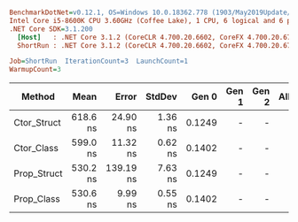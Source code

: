 ``` ini

BenchmarkDotNet=v0.12.1, OS=Windows 10.0.18362.778 (1903/May2019Update/19H1)
Intel Core i5-8600K CPU 3.60GHz (Coffee Lake), 1 CPU, 6 logical and 6 physical cores
.NET Core SDK=3.1.200
  [Host]   : .NET Core 3.1.2 (CoreCLR 4.700.20.6602, CoreFX 4.700.20.6702), X64 RyuJIT
  ShortRun : .NET Core 3.1.2 (CoreCLR 4.700.20.6602, CoreFX 4.700.20.6702), X64 RyuJIT

Job=ShortRun  IterationCount=3  LaunchCount=1  
WarmupCount=3  

```
|      Method |     Mean |     Error |  StdDev |  Gen 0 | Gen 1 | Gen 2 | Allocated |
|------------ |---------:|----------:|--------:|-------:|------:|------:|----------:|
| Ctor_Struct | 618.6 ns |  24.90 ns | 1.36 ns | 0.1249 |     - |     - |     592 B |
|  Ctor_Class | 599.0 ns |  11.32 ns | 0.62 ns | 0.1402 |     - |     - |     664 B |
| Prop_Struct | 530.2 ns | 139.19 ns | 7.63 ns | 0.1249 |     - |     - |     592 B |
|  Prop_Class | 530.6 ns |   9.99 ns | 0.55 ns | 0.1402 |     - |     - |     664 B |
